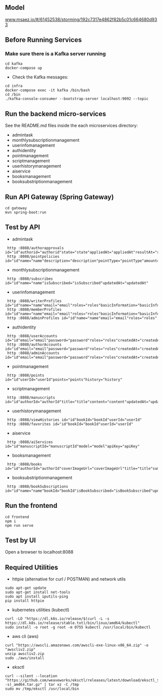 # 

## Model
www.msaez.io/#/61452538/storming/192c7317e4862f82b5c01c664680d933

## Before Running Services
### Make sure there is a Kafka server running
```
cd kafka
docker-compose up
```
- Check the Kafka messages:
```
cd infra
docker-compose exec -it kafka /bin/bash
cd /bin
./kafka-console-consumer --bootstrap-server localhost:9092 --topic
```

## Run the backend micro-services
See the README.md files inside the each microservices directory:

- admintask
- monthlysubscriptionmanagement
- userinfomanagement
- authidentity
- pointmanagement
- scriptmanagement
- userhistorymanagement
- aiservice
- booksmanagement
- booksubstriptionmanagement


## Run API Gateway (Spring Gateway)
```
cd gateway
mvn spring-boot:run
```

## Test by API
- admintask
```
 http :8088/authorapprovals id="id"authorid="authorid"state="state"appliedAt="appliedAt"resultAt="resultAt"rejectedAt="rejectedAt"adminId="adminId"reason="reason"
 http :8088/pointpolicies id="id"name="name"description="description"pointType="pointType"amount="amount"isActive="isActive"createdAt="createdAt"updatedAt="updatedAt"
```
- monthlysubscriptionmanagement
```
 http :8088/subscribes id="id"name="name"isSubscribed="isSubscribed"updatedAt="updatedAt"
```
- userinfomanagement
```
 http :8088/writerProfiles id="id"name="name"email="email"roles="roles"basicInformation="basicInformation"selfIntroduction="selfIntroduction"portfolio="portfolio"updatedAt="updatedAt"
 http :8088/memberProfiles id="id"name="name"email="email"roles="roles"basicInformation="basicInformation"updatedAt="updatedAt"
 http :8088/adminProfiles id="id"name="name"email="email"roles="roles"
```
- authidentity
```
 http :8088/userAccounts id="id"email="email"password="password"roles="roles"createdAt="createdAt"updatedAt="updatedAt"
 http :8088/authorAccounts id="id"email="email"password="password"roles="roles"createdAt="createdAt"updatedAt="updatedAt"
 http :8088/adminAccounts id="id"email="email"password="password"roles="roles"createdAt="createdAt"updatedAt="updatedAt"
```
- pointmanagement
```
 http :8088/points id="id"userId="userId"points="points"history="history"
```
- scriptmanagement
```
 http :8088/manuscripts id="id"authorId="authorId"title="title"content="content"updatedAt="updatedAt"
```
- userhistorymanagement
```
 http :8088/viewHistories id="id"bookId="bookId"userId="userId"
 http :8088/favorites id="id"bookId="bookId"userId="userId"
```
- aiservice
```
 http :8088/aiServices id="id"manuscriptId="manuscriptId"model="model"apiKey="apiKey"
```
- booksmanagement
```
 http :8088/books id="id"authorId="authorId"coverImageUrl="coverImageUrl"title="title"summary="summary"category="category"price="price"content="content"views="views"
```
- booksubstriptionmanagement
```
 http :8088/bookSubscriptions id="id"name="name"bookId="bookId"isBookSubscribed="isBookSubscribed"updatedAt="updatedAt"
```


## Run the frontend
```
cd frontend
npm i
npm run serve
```

## Test by UI
Open a browser to localhost:8088

## Required Utilities

- httpie (alternative for curl / POSTMAN) and network utils
```
sudo apt-get update
sudo apt-get install net-tools
sudo apt install iputils-ping
pip install httpie
```

- kubernetes utilities (kubectl)
```
curl -LO "https://dl.k8s.io/release/$(curl -L -s https://dl.k8s.io/release/stable.txt)/bin/linux/amd64/kubectl"
sudo install -o root -g root -m 0755 kubectl /usr/local/bin/kubectl
```

- aws cli (aws)
```
curl "https://awscli.amazonaws.com/awscli-exe-linux-x86_64.zip" -o "awscliv2.zip"
unzip awscliv2.zip
sudo ./aws/install
```

- eksctl 
```
curl --silent --location "https://github.com/weaveworks/eksctl/releases/latest/download/eksctl_$(uname -s)_amd64.tar.gz" | tar xz -C /tmp
sudo mv /tmp/eksctl /usr/local/bin
```
